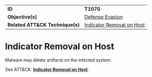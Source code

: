 |||
|---------|------------------------|
|**ID**|**T1070**|
|**Objective(s)**| [Defense Evasion](https://github.com/MAECProject/malware-behaviors/tree/master/defense-evasion)|
|**Related ATT&CK Technique(s)**|[Indicator Removal on Host](https://attack.mitre.org/techniques/T1070)|


Indicator Removal on Host
=========================
Malware may delete artifacts on the infected system. 

See ATT&CK: [**Indicator Removal on Host**](https://attack.mitre.org/techniques/T1070).